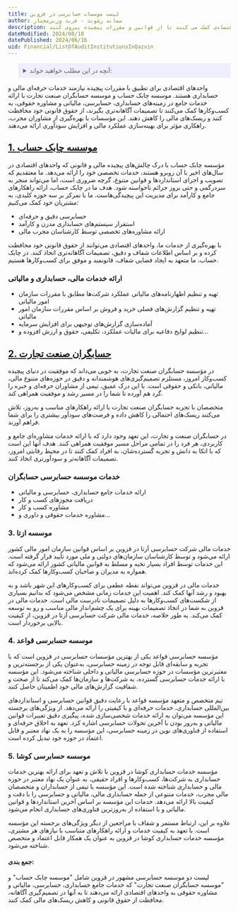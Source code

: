 ```yaml
---
title: لیست موسسات حسابرسی در قزوین
author: سمانه رشوند - فربد وزیرمختار
description: موسسات حسابرسی در قزوین، با ارائه خدمات تخصصی در زمینه های حسابداری، حسابرسی، مالیات و مشاوره حقوقی، به شرکت ها و واحدهای اقتصادی کمک می کنند تا از قوانین و مقررات پیچیده پیروی کنند
dateModified: 2024/08/10
datePublished: 2024/06/16
uid: Financial/ListOfAuditInstitutionsInQazvin
---
```


<blockquote style="background-color:#eeeefc; padding:0.5rem">
<details>
  <summary>آنچه در این مطلب خواهید خواند:</summary>
    <ul>
    <li>1. موسسه چابک حساب</li>
    <ul>
    <li>ارائه خدمات مالی، حسابداری و مالیاتی</li>
    </ul>
    <li>2. حسابگران صنعت تجارت</li>
    <ul>
    <li>خدمات موسسه حسابرسی حسابگران</li>
    </ul>
    <li>3.	موسسه ازتا</li>
    <li>4.	موسسه حسابرسی قواعد</li>
    <li>5.	موسسه حسابرسی کوشا</li>
</details>
</blockquote>

واحدهای اقتصادی برای تطبیق با مقررات پیچیده نیازمند خدمات حرفه‌ای مالی و حسابداری هستند. موسسه چابک حساب و موسسه حسابگران صنعت تجارت با ارائه خدمات جامع در زمینه‌های حسابداری، حسابرسی، مالیاتی و مشاوره حقوقی، به کسب‌وکارها کمک می‌کنند تا تصمیمات آگاهانه‌تری بگیرند، از حقوق قانونی خود محافظت کنند و ریسک‌های مالی را کاهش دهند. این مؤسسات با بهره‌گیری از مشاوران مجرب، راهکاری مؤثر برای بهینه‌سازی عملکرد مالی و افزایش سودآوری ارائه می‌دهند.

## <a href="https://www.hooshkar.com/Agents/ChabokHesab" target="_blank">1.	موسسه چابک حساب</a> 


مؤسسه چابک حساب با درک چالش‌های پیچیده مالی و قانونی که واحدهای اقتصادی در سال‌های اخیر با آن روبرو هستند، خدمات تخصصی خود را ارائه می‌دهد. ما معتقدیم که تصویب و اجرای استانداردها و قوانین متنوع، گرچه ضروری است، اما می‌تواند منجر به سردرگمی و حتی بروز جرائم ناخواسته شود.
هدف ما در چابک حساب، ارائه راهکارهای جامع و کارآمد برای مدیریت این پیچیدگی‌هاست. ما با تمرکز بر سه حوزه کلیدی، به مشتریان خود کمک می‌کنیم:

- حسابرسی دقیق و حرفه‌ای
- استقرار سیستم‌های حسابداری مدرن و کارآمد
- ارائه مشاوره‌های تخصصی توسط کارشناسان مجرب مالی

با بهره‌گیری از خدمات ما، واحدهای اقتصادی می‌توانند از حقوق قانونی خود محافظت کرده و بر اساس اطلاعات شفاف و دقیق، تصمیمات آگاهانه‌تری اتخاذ کنند. در چابک حساب، ما متعهد به ایجاد فضایی شفاف، قانونمند و موفق برای کسب‌وکارها هستیم.

### ارائه خدمات مالی، حسابداری و مالیاتی
- تهیه و تنظیم اظهارنامه‌های مالیاتی عملکرد شرکت‌ها مطابق با مقررات سازمان امور مالیاتی
- تهیه و تنظیم گزارش‌های فصلی خرید و فروش بر اساس مقررات سازمان امور مالیاتی
- آماده‌سازی گزارش‌های توجیهی برای افزایش سرمایه
- تنظیم لوایح دفاعیه برای مالیات عملکرد، تکلیفی، حقوق و ارزش افزوده و... 

## <a href="https://www.hooshkar.com/Agents/Hesabgaran" target="_blank">2.	حسابگران صنعت تجارت</a>

در مؤسسه حسابگران صنعت  تجارت،  به خوبی می‌داند که موفقیت در دنیای پیچیده کسب‌وکار امروز، مستلزم تصمیم‌گیری‌های هوشمندانه و دقیق در حوزه‌های متنوع مالی، مالیاتی، بانکی و حقوقی است. با این درک عمیق، تیمی از مشاوران حرفه‌ای و خبره را گرد هم آورده‌ تا شما را در مسیر رشد و موفقیت همراهی کند.

متخصصان با تجربه حسابگران صنعت تجارت با ارائه راهکارهای مناسب و به‌روز، تلاش می‌کنند ریسک‌های احتمالی را کاهش داده و فرصت‌های سودآور بیشتری را برای شما فراهم آورند. 

در حسابگران صنعت و تجارت، این تعهد وجود دارد که با ارائه خدمات مشاوره‌ای جامع و کاربردی، هر فرد را در تمامی مراحل مسیر موفقیت همراهی کنند. هدف آنها این است که با اتکا به دانش و تجربه گسترده‌شان، به افراد کمک کنند تا در محیط رقابتی امروز، تصمیمات آگاهانه‌تر و سودآورتری اتخاذ کنند.
### خدمات موسسه حسابرسی حسابگران

- ارائه خدمات جامع حسابداری، حسابرسی و مالیاتی
-	دریافت مجوزهای کسب و کار
-	مشاوره کسب و کار
-	مشاوره خدمات حقوقی و داوری و...

### 3.	موسسه ازتا

خدمات مالی شرکت حسابرسی اَزتا در قزوین بر اساس قوانین سازمان امور مالی کشور ارائه می‌شود و توسط کارشناسان سازمان‌های دولتی و ملی مورد تأیید قرار گرفته است. این خدمات توسط افراد بسیار نخبه و مسلط به قوانین مالیاتی کشور ارائه می‌شود که همواره به مدیران و صاحبان کسب‌وکارها کمک کرده‌اند.

خدمات مالی در قزوین می‌تواند نقطه عطفی برای کسب‌وکارهای این شهر باشد و به بهبود و رشد آنها کمک کند. اهمیت این خدمات زمانی مشخص می‌شود که بدانیم بسیاری از شکست‌های کسب‌وکارها به دلیل تصمیمات نادرست مالی است. خدمات مالی در قزوین به شما در اتخاذ تصمیمات بهینه برای یک چشم‌انداز مالی مناسب و رو به توسعه کمک می‌کند. به طور خلاصه، خدمات مالی شرکت حسابرسی اَزتا در قزوین، از کیفیت بالایی برخوردار است.

### 4.	موسسه حسابرسی قواعد

مؤسسه حسابرسی قواعد یکی از بهترین مؤسسات حسابرسی در قزوین است که با تجربه و سابقه‌ای قابل توجه در زمینه حسابرسی، به‌عنوان یکی از برجسته‌ترین و معتبرترین مؤسسات در حوزه حسابرسی مالیاتی و داخلی شناخته می‌شود. این مؤسسه با ارائه خدمات حسابرسی گسترده، به شرکت‌ها و سازمان‌ها کمک می‌کند تا از صحت و شفافیت گزارش‌های مالی خود اطمینان حاصل کنند. 

تیم متخصص و متعهد مؤسسه قواعد با رعایت دقیق قوانین حسابرسی و استانداردهای بین‌المللی حسابداری، خدمات حرفه‌ای و با کیفیتی را ارائه می‌دهد. از ویژگی‌های برجسته این مؤسسه می‌توان به ارائه خدمات شخصی‌سازی شده، پیگیری دقیق تغییرات قوانین مالیاتی و به‌روز بودن با آخرین تحولات حسابرسی اشاره کرد. تعهد به اخلاق حرفه‌ای و استفاده از فناوری‌های نوین در زمینه حسابرسی، این مؤسسه را به یک نهاد معتبر و قابل اعتماد در حوزه خود تبدیل کرده است.

### 5.	موسسه حسابرسی کوشا

مؤسسه خدمات حسابداری کوشا در قزوین با تلاش و تعهد برای ارائه بهترین خدمات حسابداری به شرکت‌ها، کسب‌وکارها و افراد حقیقی، به عنوان یک نهاد معتبر در حوزه مالی و حسابداری شناخته شده است. این مؤسسه با تیمی از حسابداران و متخصصان مالی مجرب، خدمات متنوعی از جمله حسابداری مالی، مالیاتی و حسابرسی را با دقت و کیفیت بالا ارائه می‌دهد. خدمات این مؤسسه بر اساس آخرین استانداردها و قوانین مالیاتی و با استفاده از به‌روزترین فناوری‌های حسابداری انجام می‌شود.

علاوه بر این، ارتباط مستمر و شفاف با مراجعین از دیگر ویژگی‌های برجسته این مؤسسه است. با تعهد به کیفیت خدمات و ارائه راهکارهای متناسب با نیازهای هر مشتری، مؤسسه خدمات حسابداری کوشا در قزوین به عنوان یک همکار قابل اعتماد و متخصص شناخته می‌شود.

#### جمع بندی: 

لیست دو موسسه حسابرسی مشهور در قزوین شامل "موسسه چابک حساب" و "موسسه حسابگران صنعت تجارت" که خدمات جامع حسابداری، حسابرسی، مالیاتی و مشاوره حقوقی به واحدهای اقتصادی ارائه می‌دهند تا به آنها در تصمیم‌گیری آگاهانه، محافظت از حقوق قانونی و کاهش ریسک‌های مالی کمک کنند.
